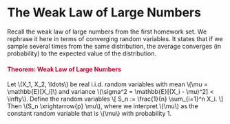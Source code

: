 # The Weak Law of Large Numbers

<p>Recall the weak law of large numbers from the first homework set. We rephrase it here in terms of converging random variables. It states that if we sample several times from the same distribution, the average converges (in probability) to the expected value of the distribution.</p>
<div class="content-box pad-box-mini border border-trbl border-round">
<h4 style="color: #bc0031;"><strong>Theorem: Weak Law of Large Numbers</strong></h4>
Let \(X_1, X_2, \ldots\) be real i.i.d. random variables with mean \(\mu = \mathbb{E}[X_i]\) and variance \(\sigma^2 = \mathbb{E}[(X_i - \mu)^2] &lt; \infty\). Define the random variables \[ S_n := \frac{1}{n} \sum_{i=1}^n X_i. \] Then \(S_n \xrightarrow{p} \mu\), where we interpret \(\mu\) as the constant random variable that is \(\mu\) with probability 1.</div>